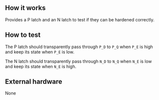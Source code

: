 <!---

This file is used to generate your project datasheet. Please fill in the information below and delete any unused
sections.

You can also include images in this folder and reference them in the markdown. Each image must be less than
512 kb in size, and the combined size of all images must be less than 1 MB.
-->

## How it works

Provides a P latch and an N latch to test if they can be hardened correctly.

## How to test

The P latch should transparently pass through `P_D` to `P_Q` when `P_E` is high and keep its state when `P_E` is low.

The N latch should transparently pass through `N_D` to `N_Q` when `N_E` is low and keep its state when `N_E` is high.

## External hardware

None
